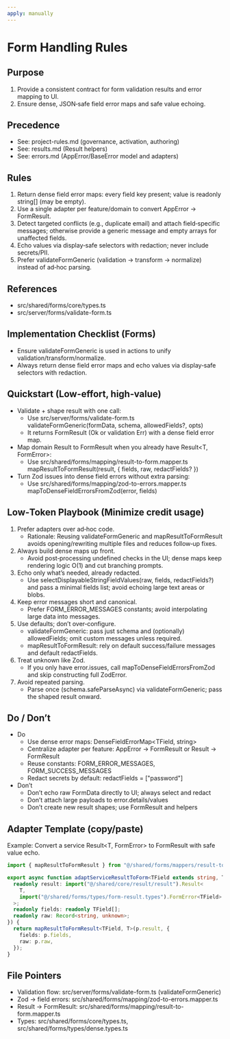 ```yaml
---
apply: manually
---
```


# Form Handling Rules

## Purpose

1. Provide a consistent contract for form validation results and error mapping to UI.
2. Ensure dense, JSON‑safe field error maps and safe value echoing.

## Precedence

- See: project-rules.md (governance, activation, authoring)
- See: results.md (Result helpers)
- See: errors.md (AppError/BaseError model and adapters)

## Rules

1. Return dense field error maps: every field key present; value is readonly string[] (may be empty).
2. Use a single adapter per feature/domain to convert AppError → FormResult.
3. Detect targeted conflicts (e.g., duplicate email) and attach field‑specific messages; otherwise provide a generic message and empty arrays for unaffected fields.
4. Echo values via display‑safe selectors with redaction; never include secrets/PII.
5. Prefer validateFormGeneric (validation → transform → normalize) instead of ad‑hoc parsing.

## References

- src/shared/forms/core/types.ts
- src/server/forms/validate-form.ts

## Implementation Checklist (Forms)

- Ensure validateFormGeneric is used in actions to unify validation/transform/normalize.
- Always return dense field error maps and echo values via display‑safe selectors with redaction.

## Quickstart (Low-effort, high‑value)

- Validate + shape result with one call:
  - Use src/server/forms/validate-form.ts validateFormGeneric(formData, schema, allowedFields?, opts)
  - It returns FormResult (Ok or validation Err) with a dense field error map.
- Map domain Result to FormResult when you already have Result<T, FormError>:
  - Use src/shared/forms/mapping/result-to-form.mapper.ts mapResultToFormResult(result, { fields, raw, redactFields? })
- Turn Zod issues into dense field errors without extra parsing:
  - Use src/shared/forms/mapping/zod-to-errors.mapper.ts mapToDenseFieldErrorsFromZod(error, fields)

## Low‑Token Playbook (Minimize credit usage)

1. Prefer adapters over ad‑hoc code.
   - Rationale: Reusing validateFormGeneric and mapResultToFormResult avoids opening/rewriting multiple files and reduces follow‑up fixes.
2. Always build dense maps up front.
   - Avoid post‑processing undefined checks in the UI; dense maps keep rendering logic O(1) and cut branching prompts.
3. Echo only what’s needed, already redacted.
   - Use selectDisplayableStringFieldValues(raw, fields, redactFields?) and pass a minimal fields list; avoid echoing large text areas or blobs.
4. Keep error messages short and canonical.
   - Prefer FORM_ERROR_MESSAGES constants; avoid interpolating large data into messages.
5. Use defaults; don’t over‑configure.
   - validateFormGeneric: pass just schema and (optionally) allowedFields; omit custom messages unless required.
   - mapResultToFormResult: rely on default success/failure messages and default redactFields.
6. Treat unknown like Zod.
   - If you only have error.issues, call mapToDenseFieldErrorsFromZod and skip constructing full ZodError.
7. Avoid repeated parsing.
   - Parse once (schema.safeParseAsync) via validateFormGeneric; pass the shaped result onward.

## Do / Don’t

- Do
  - Use dense error maps: DenseFieldErrorMap<TField, string>
  - Centralize adapter per feature: AppError → FormResult or Result → FormResult
  - Reuse constants: FORM_ERROR_MESSAGES, FORM_SUCCESS_MESSAGES
  - Redact secrets by default: redactFields = ["password"]
- Don’t
  - Don’t echo raw FormData directly to UI; always select and redact
  - Don’t attach large payloads to error.details/values
  - Don’t create new result shapes; use FormResult and helpers

## Adapter Template (copy/paste)

Example: Convert a service Result<T, FormError<TField>> to FormResult with safe value echo.

```ts
import { mapResultToFormResult } from "@/shared/forms/mappers/result-to-form-result.mapper";

export async function adaptServiceResultToForm<TField extends string, T>(p: {
  readonly result: import("@/shared/core/result/result").Result<
    T,
    import("@/shared/forms/types/form-result.types").FormError<TField>
  >;
  readonly fields: readonly TField[];
  readonly raw: Record<string, unknown>;
}) {
  return mapResultToFormResult<TField, T>(p.result, {
    fields: p.fields,
    raw: p.raw,
  });
}
```

## File Pointers

- Validation flow: src/server/forms/validate-form.ts (validateFormGeneric)
- Zod → field errors: src/shared/forms/mapping/zod-to-errors.mapper.ts
- Result → FormResult: src/shared/forms/mapping/result-to-form.mapper.ts
- Types: src/shared/forms/core/types.ts, src/shared/forms/types/dense.types.ts
